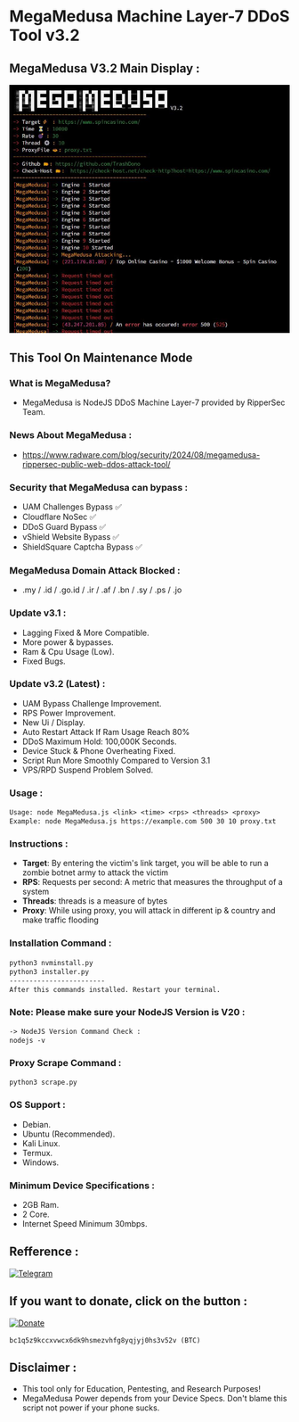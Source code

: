 # MegaMedusa Machine Layer-7 DDoS Tool v3.2

## MegaMedusa V3.2 Main Display :
 ![Main](maindisplay.jpg)

## This Tool On Maintenance Mode

### What is MegaMedusa?
- MegaMedusa is NodeJS DDoS Machine Layer-7 provided by RipperSec Team.

### News About MegaMedusa :
- https://www.radware.com/blog/security/2024/08/megamedusa-rippersec-public-web-ddos-attack-tool/
  
 ### Security that MegaMedusa can bypass :
- UAM Challenges Bypass ✅
- Cloudflare NoSec ✅
- DDoS Guard Bypass ✅
- vShield Website Bypass ✅
- ShieldSquare Captcha Bypass ✅

### MegaMedusa Domain Attack Blocked :
- .my / .id / .go.id / .ir / .af / .bn / .sy / .ps / .jo
  
 ### Update v3.1 :
- Lagging Fixed & More Compatible.
- More power & bypasses.
- Ram & Cpu Usage (Low).
- Fixed Bugs.

 ### Update v3.2 (Latest) :
- UAM Bypass Challenge Improvement.
- RPS Power Improvement.
- New Ui / Display.
- Auto Restart Attack If Ram Usage Reach 80%
- DDoS Maximum Hold: 100,000K Seconds.
- Device Stuck & Phone Overheating Fixed.
- Script Run More Smoothly Compared to Version 3.1
- VPS/RPD Suspend Problem Solved.

### Usage :
```
Usage: node MegaMedusa.js <link> <time> <rps> <threads> <proxy> 
Example: node MegaMedusa.js https://example.com 500 30 10 proxy.txt 
```

### Instructions :
- **Target**: By entering the victim's link target, you will be able to run a zombie botnet army to attack the victim
- **RPS**: Requests per second: A metric that measures the throughput of a system
- **Threads**: threads is a measure of bytes
- **Proxy**: While using proxy, you will attack in different ip & country and make traffic flooding

### Installation Command :
```
python3 nvminstall.py
python3 installer.py
------------------------
After this commands installed. Restart your terminal.
```
### Note: Please make sure your NodeJS Version is V20 :
```
-> NodeJS Version Command Check :
nodejs -v
```

### Proxy Scrape Command :
```
python3 scrape.py
```
### OS Support :
- Debian.
- Ubuntu (Recommended).
- Kali Linux.
- Termux.
- Windows.

### Minimum Device Specifications :
- 2GB Ram.
- 2 Core.
- Internet Speed Minimum 30mbps.

## Refference :
<a href="https://t.me/RipperSec"><img title="Telegram" src="https://img.shields.io/badge/RipperSec-blue?style=for-the-badge&logo=telegram"></a>

## If you want to donate, click on the button :
<a href="https://sociabuzz.com/kudagila/donate"><img title="Donate" src="https://img.shields.io/badge/Donate-KudaGila-yellow?style=for-the-badge&logo=github"></a>
```
bc1q5z9kccxvwcx6dk9hsmezvhfg8yqjyj0hs3v52v (BTC)
```

## Disclaimer :
- This tool only for Education, Pentesting, and Research Purposes!
- MegaMedusa Power depends from your Device Specs. Don't blame this script not power if your phone sucks.
